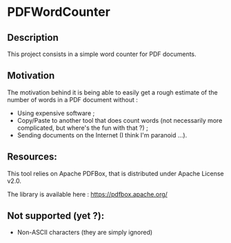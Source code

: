 # PDFWordCounter

## Description
This project consists in a simple word counter for PDF documents.

## Motivation
The motivation behind it is being able to easily get a rough estimate of the number of words in a PDF document without :
- Using expensive software ;
- Copy/Paste to another tool that does count words (not necessarily more complicated, but where's the fun with that ?) ;
- Sending documents on the Internet (I think I'm paranoid ...).

## Resources:
This tool relies on Apache PDFBox, that is distributed under Apache License v2.0.

The library is available here :
https://pdfbox.apache.org/

## Not supported (yet ?):
- Non-ASCII characters (they are simply ignored)
